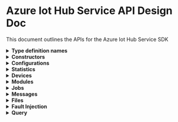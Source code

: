 ﻿# Azure Iot Hub Service API Design Doc

This document outlines the APIs for the Azure Iot Hub Service SDK

<details><summary><b>Type definition names</b></summary>

```text
Configuration - TwinConfiguration
Module - ModuleIdentity
Device - DeviceIdentity
Twin - TwinData
Interface - PnpInterface
Property - PnpProperty
Reported - PnpReported
Desired - PnpDesired
```

</details>

<details><summary><b>Constructors</b></summary>

```csharp

```

</details>

<details><summary><b>Configurations</b></summary>

APIs for managing configurations for devices and modules

```csharp

```

</details>

<details><summary><b>Statistics</b></summary>

APIs for getting statistics about devices and modules, as well as service statistics

```csharp

```

</details>

<details><summary><b>Devices</b></summary>
APIs for managing device identities, device twins, and querying devices

This sub-client has been implemented. Refer to [DevicesClient](./DevicesClient.cs).

</details>

<details><summary><b>Modules</b></summary>

APIs for managing module identities, module twins, and querying modules

This sub-client has been implemented. Refer to [ModulesClient](./ModulesClient.cs).

</details>

<details><summary><b>Jobs</b></summary>
APIs for using IotHub v2 jobs

```csharp

```

</details>

<details><summary><b>Messages</b></summary>
Ssending cloud to device messages, receiving feedback messages, and purging cloud to device message queue

```csharp
public class CloudToDeviceMessages
{
    /// <summary>
    /// Send cloud to device message for a device.
    /// </summary>
    /// <returns>The Http response.</returns>
    public virtual async Task<Response> SendMessageAsync(CancellationToken cancellationToken = default) { }

    /// <summary>
    /// Retrieve feedback notification for cloud to device messages.
    /// </summary>
    /// <param name="cancellationToken">The cancellation token.</param>
    /// <returns>TODO: Swagger defines the response as the Http response returned from the service (and not the feedback message).</returns>
    public virtual async Task<Response> GetMessageFeedbackAsync(CancellationToken cancellationToken = default) { }

    /// <summary>
    /// Complete a cloud to device feedback message. A completed message is deleted from the service's feedback queue.
    /// </summary>
    /// <param name="lockToken">The lock token obtained when the cloud to device message was received, and provided to resolve race conditions when completing a feedback message.
    /// TODO: lockToken is from the C2D message received on device or from message feedback received on service client?</param>
    /// <param name="cancellationToken">The cancellation token.</param>
    /// <returns>The Http response.</returns>
    public virtual async Task<Response> CompleteMessageFeedbackAsync(string lockToken, CancellationToken cancellationToken = default) { }

    /// <summary>
    /// Abandon a cloud to device feedback message. An abandoned message is enqueued back to the service's feedback queue.
    /// </summary>
    /// <param name="lockToken">The lock token obtained when the cloud to device message was received, and provided to resolve race conditions when abandoning a feedback message.
    /// TODO: lockToken is from the C2D message received on device or from message feedback received on service client?</param>
    /// <param name="cancellationToken">The cancellation token.</param>
    /// <returns>The Http response.</returns>
    public virtual async Task<Response> AbandonMessageFeedbackAsync(string lockToken, CancellationToken cancellationToken = default) { }

    /// <summary>
    /// Purge the cloud to device message queue for a device.
    /// </summary>
    /// <param name="deviceId">The unique identifier of the device.</param>
    /// <param name="cancellationToken">The cancellation token.</param>
    /// <returns>The result of the cloud to device message queue purge operation.</returns>
    public virtual async Task<Response<PurgeMessageQueueResult>> PurgeMessageQueueAsync(string deviceId, CancellationToken cancellationToken = default) { }
}
```
</details>

<details><summary><b>Files</b></summary>
APIs for getting file upload notifications (missing from current swagger)

```csharp
```

</details>

<details><summary><b>Fault Injection</b></summary>
Not sure if we'll expose these

```csharp
```

</details>

<details><summary><b>Query</b></summary>
APIs for querying on device or module identities

```csharp
```

</details>

